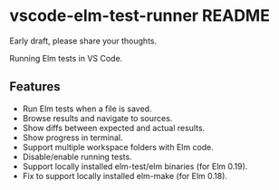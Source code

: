 # vscode-elm-test-runner README

Early draft, please share your thoughts.

Running Elm tests in VS Code.

## Features

- Run Elm tests when a file is saved.
- Browse results and navigate to sources.
- Show diffs between expected and actual results.
- Show progress in terminal.
- Support multiple workspace folders with Elm code.
- Disable/enable running tests.
- Support locally installed elm-test/elm binaries (for Elm 0.19).
- Fix to support locally installed elm-make (for Elm 0.18).
